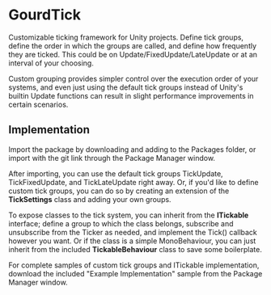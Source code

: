 # GourdTick
Customizable ticking framework for Unity projects. Define tick groups, define the order in which the groups are called, and define how frequently they are ticked. This could be on Update/FixedUpdate/LateUpdate or at an interval of your choosing. 

Custom grouping provides simpler control over the execution order of your systems, and even just using the default tick groups instead of Unity's builtin Update functions can result in slight performance improvements in certain scenarios.

## Implementation
Import the package by downloading and adding to the Packages folder, or import with the git link through the Package Manager window.

After importing, you can use the default tick groups TickUpdate, TickFixedUpdate, and TickLateUpdate right away. Or, if you'd like to define custom tick groups, you can do so by creating an extension of the **TickSettings** class and adding your own groups.

To expose classes to the tick system, you can inherit from the **ITickable** interface; define a group to which the class belongs, subscribe and unsubscribe from the Ticker as needed, and implement the Tick() callback however you want. Or if the class is a simple MonoBehaviour, you can just inherit from the included **TickableBehaviour** class to save some boilerplate.

For complete samples of custom tick groups and ITickable implementation, download the included "Example Implementation" sample from the Package Manager window.
